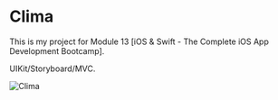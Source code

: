 # Clima

This is my project for Module 13 [iOS & Swift - The Complete iOS App Development Bootcamp].

UIKit/Storyboard/MVC.

![Clima](https://user-images.githubusercontent.com/98012564/177563465-e25acc47-08f9-4f77-a388-efc535dbc510.gif)
